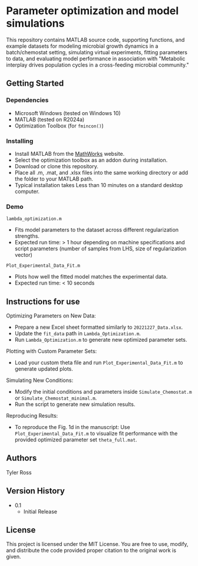 # Parameter optimization and model simulations

This repository contains MATLAB source code, supporting functions, and example datasets for modeling microbial growth dynamics in a batch/chemostat setting, simulating virtual experiments, fitting parameters to data, and evaluating model performance in association with "Metabolic interplay drives population cycles in a cross-feeding microbial community."

## Getting Started

### Dependencies

* Microsoft Windows (tested on Windows 10)
* MATLAB (tested on R2024a)
* Optimization Toolbox (for ```fmincon()```)

### Installing

* Install MATLAB from the [MathWorks](https://www.mathworks.com/products/matlab.html) website.
* Select the optimization toolbox as an addon during installation.
* Download or clone this repository.
* Place all .m, .mat, and .xlsx files into the same working directory or add the folder to your MATLAB path.
* Typical installation takes Less than 10 minutes on a standard desktop computer.

### Demo
```
lambda_optimization.m
```
* Fits model parameters to the dataset across different regularization strengths.
* Expected run time: > 1 hour depending on machine specifications and script parameters (number of samples from LHS, size of regularization vector)
```
Plot_Experimental_Data_Fit.m
```
* Plots how well the fitted model matches the experimental data.
* Expected run time: < 10 seconds

## Instructions for use
Optimizing Parameters on New Data:
* Prepare a new Excel sheet formatted similarly to ```20221227_Data.xlsx```.
* Update the ```fit_data``` path in ```Lambda_Optimization.m```.
* Run ```Lambda_Optimization.m``` to generate new optimized parameter sets.

Plotting with Custom Parameter Sets:
* Load your custom theta file and run ```Plot_Experimental_Data_Fit.m``` to generate updated plots.

Simulating New Conditions:
* Modify the initial conditions and parameters inside ```Simulate_Chemostat.m``` or ```Simulate_Chemostat_minimal.m```.
* Run the script to generate new simulation results.

Reproducing Results:
* To reproduce the Fig. 1d in the manuscript: Use ```Plot_Experimental_Data_Fit.m``` to visualize fit performance with the provided optimized parameter set ```theta_full.mat```.

## Authors

Tyler Ross

## Version History

* 0.1
    * Initial Release

## License

This project is licensed under the MIT License. You are free to use, modify, and distribute the code provided proper citation to the original work is given.